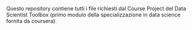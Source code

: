 Questo repository contiene tutti i file richiesti dal Course Project del Data Scientist Toolbox (primo modulo della specializzazione in data science fornita da coursera).
